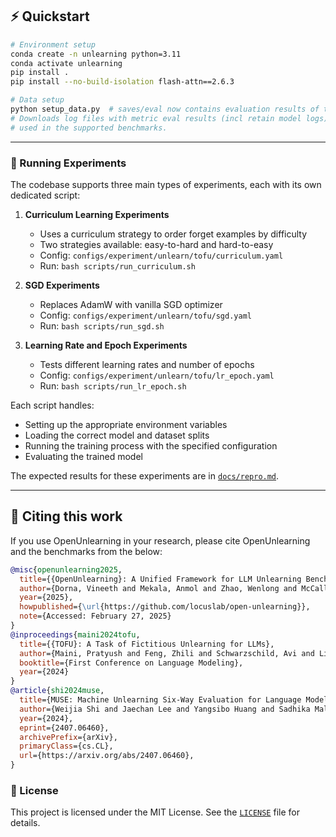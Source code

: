 ## ⚡ Quickstart

```bash
# Environment setup
conda create -n unlearning python=3.11
conda activate unlearning
pip install .
pip install --no-build-isolation flash-attn==2.6.3

# Data setup
python setup_data.py  # saves/eval now contains evaluation results of the uploaded models
# Downloads log files with metric eval results (incl retain model logs) from the models 
# used in the supported benchmarks.
```

---

### 📜 Running Experiments

The codebase supports three main types of experiments, each with its own dedicated script:

1. **Curriculum Learning Experiments**
   - Uses a curriculum strategy to order forget examples by difficulty
   - Two strategies available: easy-to-hard and hard-to-easy
   - Config: `configs/experiment/unlearn/tofu/curriculum.yaml`
   - Run: `bash scripts/run_curriculum.sh`

2. **SGD Experiments**
   - Replaces AdamW with vanilla SGD optimizer
   - Config: `configs/experiment/unlearn/tofu/sgd.yaml`
   - Run: `bash scripts/run_sgd.sh`

3. **Learning Rate and Epoch Experiments**
   - Tests different learning rates and number of epochs
   - Config: `configs/experiment/unlearn/tofu/lr_epoch.yaml`
   - Run: `bash scripts/run_lr_epoch.sh`

Each script handles:
- Setting up the appropriate environment variables
- Loading the correct model and dataset splits
- Running the training process with the specified configuration
- Evaluating the trained model

The expected results for these experiments are in [`docs/repro.md`](docs/repro.md).

---

## 📝 Citing this work

If you use OpenUnlearning in your research, please cite OpenUnlearning and the benchmarks from the below:

```bibtex
@misc{openunlearning2025,
  title={{OpenUnlearning}: A Unified Framework for LLM Unlearning Benchmarks},
  author={Dorna, Vineeth and Mekala, Anmol and Zhao, Wenlong and McCallum, Andrew and Kolter, J Zico and Maini, Pratyush},
  year={2025},
  howpublished={\url{https://github.com/locuslab/open-unlearning}},
  note={Accessed: February 27, 2025}
}
@inproceedings{maini2024tofu,
  title={{TOFU}: A Task of Fictitious Unlearning for LLMs},
  author={Maini, Pratyush and Feng, Zhili and Schwarzschild, Avi and Lipton, Zachary Chase and Kolter, J Zico},
  booktitle={First Conference on Language Modeling},
  year={2024}
}
@article{shi2024muse,
  title={MUSE: Machine Unlearning Six-Way Evaluation for Language Models},
  author={Weijia Shi and Jaechan Lee and Yangsibo Huang and Sadhika Malladi and Jieyu Zhao and Ari Holtzman and Daogao Liu and Luke Zettlemoyer and Noah A. Smith and Chiyuan Zhang},
  year={2024},
  eprint={2407.06460},
  archivePrefix={arXiv},
  primaryClass={cs.CL},
  url={https://arxiv.org/abs/2407.06460},
}
```

### 📄 License
This project is licensed under the MIT License. See the [`LICENSE`](LICENSE) file for details.

